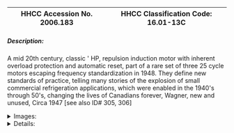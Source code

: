 | **HHCC Accession No. 2006.183** |**HHCC Classification Code:  16.01-13C**|
| ----------- | ----------- |
##### Description:
A mid 20th century, classic ' HP, repulsion induction motor with inherent overload protection and automatic reset, part of a rare set of three 25 cycle motors escaping frequency standardization in 1948. They define new standards of practice, telling many stories of the explosion of small commercial refrigeration applications, which were enabled in the 1940's through 50's, changing the lives of Canadians forever, Wagner, new and unused, Circa 1947 [see also ID# 305, 306]


<details>
	<summary>Images:</summary>
<div class="gallery gallery-wrapper--full" contenteditable="false" data-is-empty="false" data-translation="Add images" data-columns="6">
<figure class="gallery__item"><a href="#DOMAIN_NAME#gallery/16.01-13c.jpg" data-size="1525x1084"><img src="#DOMAIN_NAME#gallery/16.01-13c-thumbnail.jpg" alt=""></a></figure>
</div>
</details>


<details>
	<summary>Details:</summary>

##### Group:
16.01 Electric Motors - Single Phase, Repulsion Induction

##### Make:
Wagner

##### Manufacturer:
Wagner Electric Mfg. Co. of Canada Ltd., Div. of Sangamo Co., Ltd. Leaside Ont.

##### Model:
YL26BF1924N, Type RA

##### Serial No.:
2625059

##### Size:
13 x 8 x 9'h

##### Weight:
36 lbs.

##### Circa:
1947

##### Rating:
Exhibit, education, and research quality, illustrating the engineering and construction of a mid 20th century Canadian made FHP motor, with inherent, automatic overload protection, the standard of practice for small commercial refrigerator applications in the 1940's through 50's, new and un-used.

##### Patent Date/Number:


##### Provenance:
From York County (York Region) Ontario, once a rich agricultural hinterlands, attracting early settlement in the last years of the 18th century. Located on the north slopes of the Oak Ridges Moraine, within 20 miles of Toronto, the County would also attract early ex-urban development, to be come a wealthy market place for the emerging household and consumer technologies of the early and mid 20th century. 

This artifact was discovered in the 1950's in the used stock of T. H. Oliver, Refrigeration and Electric Sales and Service, Aurora, Ontario, an early worker in the field of agricultural, industrial and consumer technology. 

New and un-used motors held as new stock by T. H. Oliver, Refrigeration and Electric at the time of frequency standardization in Aurora Ont in 1948

Complete with original manufacturers warranty tags and instructions.

##### Type and Design:
Mid 20th century, heavy duty, repulsion induction, commutating motor,
Rigid 4 bolt slotted base plate
'Klixon' inherent overload protector with automatic reset 
Classic Wagner centrifugal brush lifting, armature short circuiting mechanism 
1/4 HP
Dual voltage, 110-220 volts
Large junction box with 1?2 inch knockouts
Bronze sleeve bearings
Extension oiler safety tube and snap caps 
Steel ferro-magnetic body, with light weight, non-ferro magnetic, alloy end bells

##### Construction:


##### Material:


##### Special Features:
Inherent, overload protector with automatic reset 
State of the art, light weight, non-ferro magnetic, alloy end bells

##### Accessories:
Complete with original manufacturers warranty tags and instructions.

##### Capacities:


##### Performance Characteristics:


##### Operation:


##### Control and Regulation:


##### Targeted Market Segment:


##### Consumer Acceptance:


##### Merchandising:


##### Market Price:


##### Technological Significance:
An artifact [artifacts] of Canadian history telling many stories of life and times, including Canadian technological innovation, dissemination and popularization of electro-motive technology::
Marking the immense engineering achievement in the development and wide spread application of elegant and affordable, FHP repulsion induction motor technology well before the mid 20th century, paradoxically on the eve of its gradual demise and replacement by capacitor start FHP technology [see code 16.02],   
Representing a technological achievement that would define the standard of practice for small commercial refrigeration motor applications in the 1940's through 50's, prior to the popularization of capacitor start motor technology and the widespread adoption of embedded motor and compressor equipment for commercial applications, the hermetic refrigeration condensing unit, 
The popularization of small commercial refrigeration applications, enabled by the Wagner Type KA, a growth market in Canada in the post W.W.II years through the 1960's, including ice cream and frozen food cabinets and merchandizers, reach-in, unitary refrigerators, display cases and merchandizers for small food stores and confectioneries ' enabling a veritable explosion of new food products and tastes for Canadians.    
One of Canada's truly remarkable, mega-engineering projects of the 20th century, frequency standardization in Ontario a massive, multi-million dollar undertaking affecting every corner and crevice of life in Ontario.   
Repulsion induction motor technology was above all a marvel of its time, a technology born of both science and the consumer market place, a classic formula for the innovation and diffusion of popular technology, throughout the balance of the 20th century and on in to the 21st. Scientifically, the work of Faraday and many others laid much of the theoretical foundations for electromagnetic devices, the marvel of the early 20th century [much in the same way digital devices became the marvel of the early years of the 21st]. The wonders made possible by alternating current energised, rotating magnetic fields and the electric and magnetic circuitry that made them possible would soon be exploited by those interested in their application in applied electro-motive technology, including Steinnmetz and others. [See References especially #I, 2, and 5]
See also ID# 296

##### Industrial Significance:
See also notes ID# 296

##### Socio-economic Significance:


##### Socio-cultural Significance:
Not-with-standing a major depression and two world wars the first half of the 20th century was a period of exceptional ferment in the development and popular dissemination of FHP electric motor technology. Associated with the development  were a number of driving forces, mutually supporting and interacting:
Scientifically, the theoretical ground work for development of an astonishing array of electrical and electro-magnet devices had been laid by the early years of the 20th century, through the efforts of Faraday and Steinnmetz, among many others,
Technologically, the work of Thomas Edison, among others, laid the foundation stones on which urban and rural electrification would proceed, enabling an new era in human experience, favoured with consumer goods and services, previously unimagined,     
Economically, a favourable climate for capital investment in manufacturing capacity, methods and materials emerged, part of North America's second industrial revolution, 
Socially and culturally the consumer society was born, nurtured by a pent up demand for an easier, more comfortable, pleasurable lifestyle, and the sense that 20th century electrical and electro-motive technology might be able to help.
The FHP electric motor, engineered for 110 volt, single-phase house current, revolutionized life in the Canadian home. It enabled an astonishing list of appliances and labour saving devices. The revolution would take place in an astonishingly short period of time - for much of urban Canada much less than a decade. The electro-mechanical mechanization of the Canadian home was accomplished for much of urban Canada by the late 1930's. 
But the early 20th century wonders of household mechanization would be dependent , in turn, on household  'electrification'   Between them electrification and electro-mechanical mechanization changed everything. Almost over night it altered what Canadians do in the course of their day, how they live and their expectations of what their world had in store for them - in labour saving devices, devices of convenience, health and safety.
The fractional horsepower electric motor [FHP] became an ubiquitous part of the Canadian household by the mid 1930's. Cyril Veinott reported, December 1938:

'Practically every electrified home today makes use of one or more fractional horsepower motors.  This kind of motor may be used in a washing machine, refrigerator, vacuum cleaner, clock, oil burner, hair drier, room heater, sewing machine, razor, health machine, fan, air conditioner, stoker, ironed, floor waxer, or food mixer.  In industrial use, the number of useful tasks performed by fractional horsepower motors is legion.  In the United States alone, the value of fractional horsepower motors sold amounts to approximately $50,000,000 annually.' See reference #1

Similarly, more than half a decade earlier Daniel Braymer had commented on the proliferation of this mind and life changing technology for home electro-mechanization. He observed that what had made it all possible was the invention of single phase alternating current motor, in a number of subtypes, small quiet, self starting, reliable and affordable motors for the home, motors which were compatible with the rapid standardization of single phase, alternating current, electrical distribution systems then spreading across north America. See reference #2
Among the types of single phase alternating current motors which quickly populated the Canadian home were: repulsion induction [see Group 16.01] for heavy duty, high starting torque applications such as refrigeration appliances; capacitor start  [see Group 16.02] for advanced high torque applications, requiring quiet operation; split Phase  [see Group 16.04] for light duty low starting torque applications; and shaded pole [see Group 16.04] designs for small devices such electric fans.
The FHP single phase induction motor, often unobtrusive, out of sight in a dark corner, has, none-the-less, been a principle foundation stone on which Canadian, popular consumer and household technology has evolved, throughout the 20th century and into the 21st  - a driving force of profound, typically un-recognized, social, cultural and economic change  [See reference 6].
Electro-motive technology [the FHP motor], along with electric and electronic communications technology [the telephone and broadcast radio] would invade the Canadian home starting in the 1920's. Throughout the balance of the 20th century these technologies would trigger a vast, new, popular consumer culture, a 'popular technological revolution'. Yet, simply because technology has so shaped the Canadian reality, it has also shaped much profound Canadian though about the technological experience, its meaning and significance for humanity. Included among the works of Canadian writers with an international reputation are: Arthur Kroker, George Grant, Ursala Franklin, Heather Menzies, among many others [See references 7, 8, 9, and 10]. From the vantagepoint of the 21st century noted Canadian writer Jane Jacobs asks, 'Now we stand at another monumental crossroad, as agrarianism gives way to a technology-based future. How do we make this shift without losing the culture we hold dear' [See reference 11]

##### Donor:
G. Leslie Oliver, The T. H. Oliver HVACR Collection

##### HHCC Storage Location:


##### Tracking:


##### Bibliographic References:
'Fractional Horsepower Electric Motors', Cyril Veinott, McGraw Hill New York, 1948
'Rewinding Small Motors', Daniel Braymer and C.C. Roe, McGraw Hill, 1932
'Theory and Application of Capacitor-Start Induction Motors',  G. L. Oliver, Bachelor Thesis ,University of Toronto, Session 1951-52 
'Modern Refrigeration and Air Conditioning', Electric Motors, Chapter 7, Andrew Althouse and Carl Turnquist, Goodheart-Wilcox, 1960 
'A course in Electrical Engineering, Volume II, Alternating Current', Chester Dawes, McGraw Hill, 1934, Starting single Phase Induction Motors, P. 362.
'The Fractional Horsepower Motor and its Impact on Canadian Society and Culture', G. Leslie Oliver, Material History Review, Vol. 43, Journal National Museum of Science and Technology, 1996.
'Technology and the Canadian Mind, Innis/ McLuhan/Grant', Arthur Kroker, New World Perspectives, 1984.
'Technology and Empire', George Grant, Anansi, 1969,
'The Real World of Technology', Ursula Franklin, Anansi, 1993.
 'Fast Forward and Out of Control', Heather Menzies, Macmillan, 1989 
'Dark Ages Ahead', Jane Jacobs, Random House, 2004

##### Notes:


##### Related Reports:

</details>
